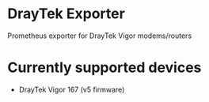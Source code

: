 # DrayTek Exporter

Prometheus exporter for DrayTek Vigor modems/routers

# Currently supported devices

* DrayTek Vigor 167 (v5 firmware)
